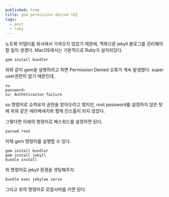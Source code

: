 ```yaml
---
published: true
title: gem permission denied 대응
tags:
  - post
  - ruby
---
```

노트북 어뎁터를 회사에서 가져오지 않았기 때문에, 맥북으론 jekyll 블로그를 관리해야 할 일이 생겼다.
MacOS에서는 기본적으로 Ruby가 설치되있다.
```shell
gem install bundler
```
위와 같이 gem을 실행하려고 하면 Permission Denied 오류가 계속 발생했다.
super user권한이 없기 때문인데,
```shell
su
password: 
su: Autheticaiton failure
```
su 명령어로 슈퍼유저 권한을 받아오려고 했지만, root password를 설정하지 않은 탓에 위와 같은 에러메세지와 함께 인스톨이 되지 않았다.

그렇다면 아래의 명령어로 패스워드를 설정하면 된다.
```shell
passwd root
```
이제 gem 명령어를 실행할 수 있다.
```shell
gem install bundler
gem install jekyll
bundle install
```
위 명령어로 jekyll 환경을 셋팅해주자.

```shell
bundle exec jekylee serve
```
그리고 위의 명령어로 로컬서버를 키면 된다.
